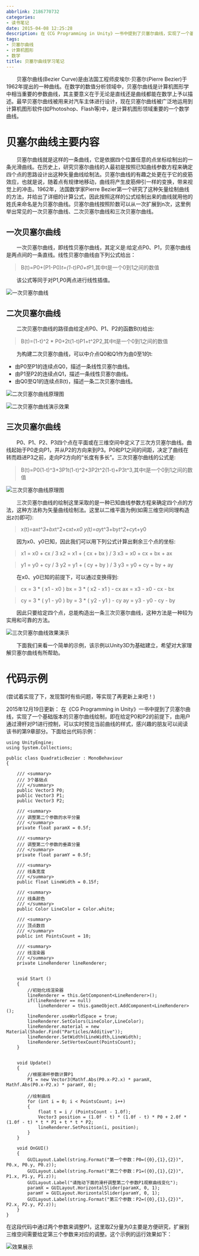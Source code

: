 ```yaml
---
abbrlink: 2186770732
categories:
- 读书笔记
date: 2015-04-08 12:25:28
description: 在《CG Programming in Unity》一书中提到了贝塞尔曲线，实现了一个基础版本的贝塞尔曲线绘制，即在给定P0和P2的前提下，由用户通过滑杆对P1进行控制，可以实时预览当前曲线的样式，感兴趣的朋友可以阅读该书的第9章部分;二次贝塞尔曲线的路径由给定点P0、P1、P2的函数B(t)给出:;P0、P1、P2、P3四个点在平面或在三维空间中定义了三次方贝塞尔曲线
tags:
- 贝塞尔曲线
- 计算机图形
- 数学
title: 贝塞尔曲线学习笔记
---
```


&emsp;&emsp;贝塞尔曲线(Bezier Curve)是由法国工程师皮埃尔·贝塞尔(Pierre Bezier)于1962年提出的一种曲线。在数学的数值分析领域中，贝塞尔曲线是计算机图形学中相当重要的参数曲线，其主要意义在于无论是直线还是曲线都能在数学上予以描述。最早贝塞尔曲线被用来对汽车主体进行设计，现在贝塞尔曲线被广泛地运用到计算机图形软件(如Photoshop、Flash等)中，是计算机图形领域重要的一个数学曲线。

<!--more-->

# 贝塞尔曲线主要内容
&emsp;&emsp;贝塞尔曲线就是这样的一条曲线，它是依据四个位置任意的点坐标绘制出的一条光滑曲线。在历史上，研究贝塞尔曲线的人最初是按照已知曲线参数方程来确定四个点的思路设计出这种矢量曲线绘制法。贝塞尔曲线的有趣之处更在于它的皮筋效应，也就是说，随着点有规律地移动，曲线将产生皮筋伸引一样的变换，带来视觉上的冲击。1962年，法国数学家Pierre Bezier第一个研究了这种矢量绘制曲线的方法，并给出了详细的计算公式，因此按照这样的公式绘制出来的曲线就用他的姓氏来命名是为贝塞尔曲线。贝塞尔曲线按照阶数可以从一次扩展到n次，这里例举出常见的一次贝塞尔曲线、二次贝塞尔曲线和三次贝塞尔曲线。

## 一次贝塞尔曲线
&emsp;&emsp;一次贝塞尔曲线，即线性贝塞尔曲线，其定义是:给定点P0、P1，贝塞尔曲线是两点间的一条直线。线性贝塞尔曲线由下列公式给出：
>B(t)=P0+(P1-P0)*t=(1-t)P0+t*P1,其中t是一个0到1之间的数值

&emsp;&emsp;该公式等同于对P1,P0两点进行线性插值。

![一次贝塞尔曲线](https://ww1.sinaimg.cn/large/4c36074fly1fziy0m9qvng206o02s74z.gif)

## 二次贝塞尔曲线
&emsp;&emsp;二次贝塞尔曲线的路径由给定点P0、P1、P2的函数B(t)给出:
>B(t)=(1-t)^2 * P0+2t(1-t)P1+t^2P2,其中t是一个0到1之间的数值

&emsp;&emsp;为构建二次贝塞尔曲线，可以中介点Q0和Q1作为由0至1的t:
* 由P0至P1的连续点Q0，描述一条线性贝塞尔曲线。
* 由P1至P2的连续点Q1，描述一条线性贝塞尔曲线。
* 由Q0至Q1的连续点B(t)，描述一条二次贝塞尔曲线。

![二次贝塞尔曲线原理图](https://ww1.sinaimg.cn/large/4c36074fly1fz05pf9zdcj206o02sa9x.jpg)

![二次贝塞尔曲线演示效果](https://ww1.sinaimg.cn/large/4c36074fly1fz05mpz5ijg206o02sgnc.gif)

## 三次贝塞尔曲线
&emsp;&emsp;P0、P1、P2、P3四个点在平面或在三维空间中定义了三次方贝塞尔曲线。曲线起始于P0走向P1，并从P2的方向来到P3。P0和P1之间的间距，决定了曲线在转而趋进P3之前，走向P2方向的“长度有多长”。三次贝塞尔曲线的公式是:
>B(t)=P0(1-t)^3+3P1t(1-t)^2+3P2t^2(1-t)+P3t^3,其中t是一个0到1之间的数值

![三次贝塞尔曲线原理图](https://ww1.sinaimg.cn/large/4c36074fly1fz05gr7svtj206o02sq2v.jpg)

&emsp;&emsp;三次贝塞尔曲线的绘制这里采取的是一种已知曲线参数方程来确定四个点的方法，这种方法称为矢量曲线绘制法。这里以二维平面为例(如需三维空间同理构造出z(t)即可):
>x(t)=ax*t^3+bx*t^2+cx*t+x0
>y(t)=ay*t^3+by*t^2+cy*t+y0

&emsp;&emsp;因为x0、y0已知，因此我们可以用下列公式计算出剩余三个点的坐标:
>x1 = x0 + cx / 3
>x2 = x1 + ( cx + bx ) / 3
>x3 = x0 + cx + bx + ax

>y1 = y0 + cy / 3
>y2 = y1 + ( cy + by ) / 3
>y3 = y0 + cy + by + ay

&emsp;&emsp;在x0、y0已知的前提下，可以通过变换得到:
>cx = 3 * ( x1 - x0 )
>bx = 3 * ( x2 - x1 ) - cx
>ax = x3 - x0 - cx - bx

>cy = 3 * ( y1 - y0 )
>by = 3 * ( y2 - y1 ) - cy
>ay = y3 - y0 - cy - by

&emsp;&emsp;因此只要给定四个点，总能构造出一条三次贝塞尔曲线，这种方法是一种较为实用和可靠的方法。

![三次贝塞尔曲线效果演示](https://ww1.sinaimg.cn/large/4c36074fly1fz022bq7csg206o02s76z.gif)

&emsp;&emsp;下面我们来看一个简单的示例，该示例以Unity3D为基础建立，希望对大家理解贝塞尔曲线有所帮助。

# 代码示例
(尝试着实现了下，发现暂时有些问题，等实现了再更新上来吧！)

2015年12月19日更新：
在《CG Programming in Unity》一书中提到了贝塞尔曲线，实现了一个基础版本的贝塞尔曲线绘制，即在给定P0和P2的前提下，由用户通过滑杆对P1进行控制，可以实时预览当前曲线的样式，感兴趣的朋友可以阅读该书的第9章部分。下面给出代码示例：

```
using UnityEngine;
using System.Collections;

public class QuadraticBezier : MonoBehaviour 
{

    /// <summary>
    /// 3个基础点
    /// </summary>
    public Vector3 P0;
    public Vector3 P1;
    public Vector3 P2;

    /// <summary>
    /// 调整第二个参数的水平分量
    /// </summary>
    private float paramX = 0.5f;

    /// <summary>
    /// 调整第二个参数的垂直分量
    /// </summary>
    private float paramY = 0.5f;

    /// <summary>
    /// 线条宽度
    /// </summary>
    public float LineWidth = 0.15f;

    /// <summary>
    /// 线条颜色
    /// </summary>
    public Color LineColor = Color.white;

    /// <summary>
    /// 顶点数目
    /// </summary>
    public int PointsCount = 10;

    /// <summary>
    /// 线渲染器
    /// </summary>
    private LineRenderer lineRenderer;


    void Start () 
    {
        //初始化线渲染器
        lineRenderer = this.GetComponent<LineRenderer>();
        if(lineRenderer == null)
            lineRenderer = this.gameObject.AddComponent<LineRenderer>();
        lineRenderer.useWorldSpace = true;
        lineRenderer.SetColors(LineColor,LineColor);
        lineRenderer.material = new Material(Shader.Find("Particles/Additive"));
        lineRenderer.SetWidth(LineWidth,LineWidth);
        lineRenderer.SetVertexCount(PointsCount);
    }


    void Update() 
    {
        //根据滑杆参数计算P1
        P1 = new Vector3(Mathf.Abs(P0.x-P2.x) * paramX, Mathf.Abs(P0.x-P2.x) * paramY, 0);

        //绘制曲线
        for (int i = 0; i < PointsCount; i++)
        {
            float t = i / (PointsCount - 1.0f);
            Vector3 position = (1.0f - t) * (1.0f - t) * P0 + 2.0f * (1.0f - t) * t * P1 + t * t * P2;
            lineRenderer.SetPosition(i, position);
        }
    }

    void OnGUI()
    {
        GUILayout.Label(string.Format("第一个参数：P0=({0},{1},{2})", P0.x, P0.y, P0.z));
        GUILayout.Label(string.Format("第二个参数：P1=({0},{1},{2})", P1.x, P1.y, P1.z));
        GUILayout.Label("请拖动下面的滑杆调整第二个参数P1观察曲线变化");
        paramX = GUILayout.HorizontalSlider(paramX, 0, 1);
        paramY = GUILayout.HorizontalSlider(paramY, 0, 1);
        GUILayout.Label(string.Format("第三个参数：P2=({0},{1},{2})", P2.x, P2.y, P2.z));
    }
}
```

在这段代码中通过两个参数来调整P1，这里取Z分量为0主要是方便研究，扩展到三维空间需要给定第三个参数来对应的调整。这个示例的运行效果如下：

![效果展示]()